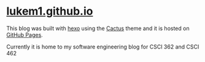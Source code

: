# [lukem1.github.io](https://lukem1.github.io)

This blog was built with [hexo](https://hexo.io) using the [Cactus](https://github.com/probberechts/hexo-theme-cactus) theme and it is hosted on [GitHub Pages](https://pages.github.com/).

Currently it is home to my software engineering blog for CSCI 362 and CSCI 462
